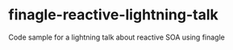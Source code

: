 finagle-reactive-lightning-talk
===============================

Code sample for a lightning talk about reactive SOA using finagle
